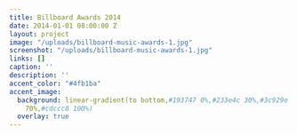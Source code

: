 ```yaml
---
title: Billboard Awards 2014
date: 2014-01-01 08:00:00 Z
layout: project
image: "/uploads/billboard-music-awards-1.jpg"
screenshot: "/uploads/billboard-music-awards-1.jpg"
links: []
caption: ''
description: ''
accent_color: "#4fb1ba"
accent_image:
  background: linear-gradient(to bottom,#193747 0%,#233e4c 30%,#3c929e 50%,#d5d5d4
    70%,#cdccc8 100%)
  overlay: true
---
```


